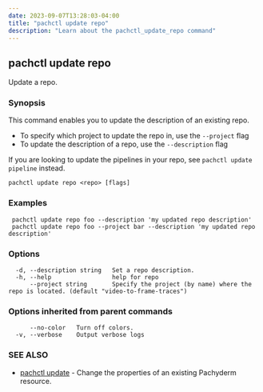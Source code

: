```yaml
---
date: 2023-09-07T13:28:03-04:00
title: "pachctl update repo"
description: "Learn about the pachctl_update_repo command"
---
```


## pachctl update repo

Update a repo.

### Synopsis

This command enables you to update the description of an existing repo. 

- To specify which project to update the repo in, use the `--project` flag 
- To update the description of a repo, use the `--description` flag 

If you are looking to update the pipelines in your repo, see `pachctl update pipeline` instead.

```
pachctl update repo <repo> [flags]
```

### Examples

```
 pachctl update repo foo --description 'my updated repo description'
 pachctl update repo foo --project bar --description 'my updated repo description'

```

### Options

```
  -d, --description string   Set a repo description.
  -h, --help                 help for repo
      --project string       Specify the project (by name) where the repo is located. (default "video-to-frame-traces")
```

### Options inherited from parent commands

```
      --no-color   Turn off colors.
  -v, --verbose    Output verbose logs
```

### SEE ALSO

* [pachctl update](../pachctl_update)	 - Change the properties of an existing Pachyderm resource.

